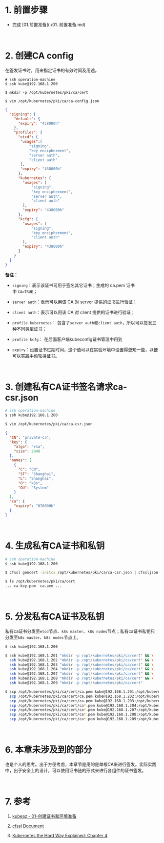 # 1. 前置步骤

- 完成 [01.前置准备](./01. 前置准备.md)

&nbsp;

# 2. 创建CA config

在签发证书时，用来指定证书的有效时间及用途。

```shell
# ssh operation-machine
$ ssh kube@192.168.1.200

$ mkdir -p /opt/kubernetes/pki/ca/cert

$ vim /opt/kubernetes/pki/ca/ca-config.json
```

```json
{
  "signing": {
    "default": {
      "expiry": "438000h"
    },
    "profiles": {
      "etcd": {
       "usages":[
           "signing",
           "key encipherment",
           "server auth",
           "client auth"
       ],
       "expiry": "438000h"
      },
      "kubernetes": {
        "usages": [
            "signing",
            "key encipherment",
            "server auth",
            "client auth"
        ],
        "expiry": "438000h"
      },
      "kcfg": {
        "usages": [
            "signing",
            "key encipherment",
            "client auth"
        ],
        "expiry": "438000h"
      }
    }
  }
}
```

**备注：**

- `signing`：表示该证书可用于签名其它证书；生成的 ca.pem 证书中 `CA=TRUE`；

- `server auth`：表示可以用该 CA 对 server 提供的证书进行验证；

- `client auth`：表示可以用该 CA 对 client 提供的证书进行验证；

- `profile kubernetes`： 包含了`server auth`和`client auth`，所以可以签发三种不同类型证书；

- `profile kcfg`： 在后面客户端kubeconfig证书管理中用到

- `expiry`：设置证书过期时间，这个值可以在实验环境中设置得更短一些，以便可以实践手动轮换证书。

&nbsp;

# 3. 创建私有CA证书签名请求ca-csr.json

```bash
# ssh operation-machine
$ ssh kube@192.168.1.200

$ vim /opt/kubernetes/pki/ca/ca-csr.json
```

```json
{
  "CN": "private-ca",
  "key": {
    "algo": "rsa",
    "size": 2048
  },
  "names": [
    {
      "C": "CN",
      "ST": "Shanghai",
      "L": "Shanghai",
      "O": "k8s",
      "OU": "System"
    }
  ],
  "ca": {
    "expiry": "876000h"
  }
}
```

&nbsp;

# 4. 生成私有CA证书和私钥

```bash
# ssh operation-machine
$ ssh kube@192.168.1.200

$ cfssl gencert -initca /opt/kubernetes/pki/ca/ca-csr.json | cfssljson -bare /opt/kubernetes/pki/ca/cert/ca

$ ls /opt/kubernetes/pki/ca/cert
... ca-key.pem  ca.pem ...
```

&nbsp;

# 5. 分发私有CA证书及私钥

私有ca证书分发至`etcd`节点、`k8s master`、`k8s nodes`节点；私有ca证书私钥只分发至`k8s master`、`k8s nodes`节点上。

```bash
$ ssh kube@192.168.1.200

$ ssh kube@192.168.1.201 "mkdir -p /opt/kubernetes/pki/ca/cert" && \
  ssh kube@192.168.1.202 "mkdir -p /opt/kubernetes/pki/ca/cert" && \
  ssh kube@192.168.1.203 "mkdir -p /opt/kubernetes/pki/ca/cert" && \
  ssh kube@192.168.1.204 "mkdir -p /opt/kubernetes/pki/ca/cert" && \
  ssh kube@192.168.1.207 "mkdir -p /opt/kubernetes/pki/ca/cert" && \
  ssh kube@192.168.1.208 "mkdir -p /opt/kubernetes/pki/ca/cert" && \
  ssh kube@192.168.1.209 "mkdir -p /opt/kubernetes/pki/ca/cert"

$ scp /opt/kubernetes/pki/ca/cert/ca.pem kube@192.168.1.201:/opt/kubernetes/pki/ca/cert/ca.pem && \
  scp /opt/kubernetes/pki/ca/cert/ca.pem kube@192.168.1.202:/opt/kubernetes/pki/ca/cert/ca.pem && \
  scp /opt/kubernetes/pki/ca/cert/ca.pem kube@192.168.1.203:/opt/kubernetes/pki/ca/cert/ca.pem && \
  scp /opt/kubernetes/pki/ca/cert/ca*.pem kube@192.168.1.204:/opt/kubernetes/pki/ca/cert/ && \
  scp /opt/kubernetes/pki/ca/cert/ca*.pem kube@192.168.1.207:/opt/kubernetes/pki/ca/cert/ && \
  scp /opt/kubernetes/pki/ca/cert/ca*.pem kube@192.168.1.208:/opt/kubernetes/pki/ca/cert/ && \
  scp /opt/kubernetes/pki/ca/cert/ca*.pem kube@192.168.1.209:/opt/kubernetes/pki/ca/cert/
```

&nbsp;

# 6. 本章未涉及到的部分

也是个人的思考。出于方便考虑，本章节是用的是单根CA来进行签发。实际实践中，出于安全上的设计，可以使用证书链的形式来进行各组件的证书签发。

&nbsp;

# 7. 参考

1. [kubeaz - 01-创建证书和环境准备](https://github.com/easzlab/kubeasz/blob/master/docs/setup/01-CA_and_prerequisite.md)

2. [cfssl Document](https://github.com/cloudflare/cfssl/blob/master/doc/cmd/cfssl.txt)

3. [Kubernetes the Hard Way Explained: Chapter 4](https://blog.container-solutions.com/kubernetes-the-hard-way-explained-chapter-4)
